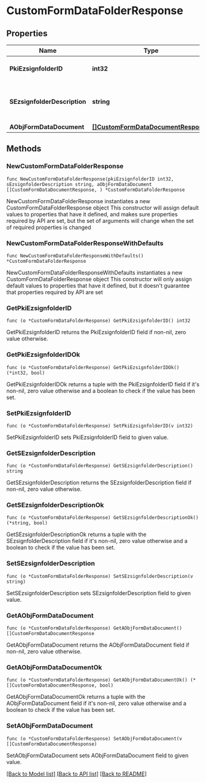 # CustomFormDataFolderResponse

## Properties

Name | Type | Description | Notes
------------ | ------------- | ------------- | -------------
**PkiEzsignfolderID** | **int32** | The unique ID of the Ezsignfolder | 
**SEzsignfolderDescription** | **string** | The description of the Ezsign Folder | 
**AObjFormDataDocument** | [**[]CustomFormDataDocumentResponse**](CustomFormDataDocumentResponse.md) |  | 

## Methods

### NewCustomFormDataFolderResponse

`func NewCustomFormDataFolderResponse(pkiEzsignfolderID int32, sEzsignfolderDescription string, aObjFormDataDocument []CustomFormDataDocumentResponse, ) *CustomFormDataFolderResponse`

NewCustomFormDataFolderResponse instantiates a new CustomFormDataFolderResponse object
This constructor will assign default values to properties that have it defined,
and makes sure properties required by API are set, but the set of arguments
will change when the set of required properties is changed

### NewCustomFormDataFolderResponseWithDefaults

`func NewCustomFormDataFolderResponseWithDefaults() *CustomFormDataFolderResponse`

NewCustomFormDataFolderResponseWithDefaults instantiates a new CustomFormDataFolderResponse object
This constructor will only assign default values to properties that have it defined,
but it doesn't guarantee that properties required by API are set

### GetPkiEzsignfolderID

`func (o *CustomFormDataFolderResponse) GetPkiEzsignfolderID() int32`

GetPkiEzsignfolderID returns the PkiEzsignfolderID field if non-nil, zero value otherwise.

### GetPkiEzsignfolderIDOk

`func (o *CustomFormDataFolderResponse) GetPkiEzsignfolderIDOk() (*int32, bool)`

GetPkiEzsignfolderIDOk returns a tuple with the PkiEzsignfolderID field if it's non-nil, zero value otherwise
and a boolean to check if the value has been set.

### SetPkiEzsignfolderID

`func (o *CustomFormDataFolderResponse) SetPkiEzsignfolderID(v int32)`

SetPkiEzsignfolderID sets PkiEzsignfolderID field to given value.


### GetSEzsignfolderDescription

`func (o *CustomFormDataFolderResponse) GetSEzsignfolderDescription() string`

GetSEzsignfolderDescription returns the SEzsignfolderDescription field if non-nil, zero value otherwise.

### GetSEzsignfolderDescriptionOk

`func (o *CustomFormDataFolderResponse) GetSEzsignfolderDescriptionOk() (*string, bool)`

GetSEzsignfolderDescriptionOk returns a tuple with the SEzsignfolderDescription field if it's non-nil, zero value otherwise
and a boolean to check if the value has been set.

### SetSEzsignfolderDescription

`func (o *CustomFormDataFolderResponse) SetSEzsignfolderDescription(v string)`

SetSEzsignfolderDescription sets SEzsignfolderDescription field to given value.


### GetAObjFormDataDocument

`func (o *CustomFormDataFolderResponse) GetAObjFormDataDocument() []CustomFormDataDocumentResponse`

GetAObjFormDataDocument returns the AObjFormDataDocument field if non-nil, zero value otherwise.

### GetAObjFormDataDocumentOk

`func (o *CustomFormDataFolderResponse) GetAObjFormDataDocumentOk() (*[]CustomFormDataDocumentResponse, bool)`

GetAObjFormDataDocumentOk returns a tuple with the AObjFormDataDocument field if it's non-nil, zero value otherwise
and a boolean to check if the value has been set.

### SetAObjFormDataDocument

`func (o *CustomFormDataFolderResponse) SetAObjFormDataDocument(v []CustomFormDataDocumentResponse)`

SetAObjFormDataDocument sets AObjFormDataDocument field to given value.



[[Back to Model list]](../README.md#documentation-for-models) [[Back to API list]](../README.md#documentation-for-api-endpoints) [[Back to README]](../README.md)


